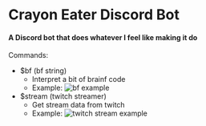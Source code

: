 # Crayon Eater Discord Bot
#### A Discord bot that does whatever I feel like making it do

Commands:
- $bf (bf string)
    - Interpret a bit of brainf code 
    - Example: ![bf example](https://media.discordapp.net/attachments/836639722377183252/919094300694954024/unknown.png)
- $stream (twitch streamer)
    - Get stream data from twitch 
    - Example: ![twitch stream example](https://media.discordapp.net/attachments/593649474945941534/925952459191496744/twitch_example_image.png)
